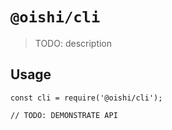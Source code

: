 # `@oishi/cli`

> TODO: description

## Usage

```
const cli = require('@oishi/cli');

// TODO: DEMONSTRATE API
```
